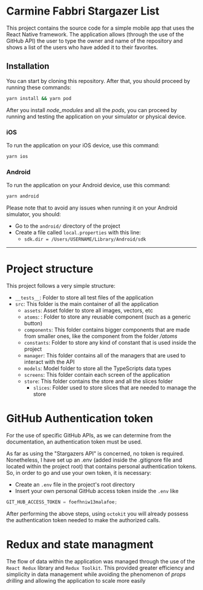 # Carmine Fabbri Stargazer List

This project contains the source code for a simple mobile app that uses the React Native framework.
The application allows (through the use of the GitHub API) the user to type the owner and name of the repository and shows a list of the users who have added it to their favorites.

## Installation

You can start by cloning this repository.
After that, you should proceed by running these commands:

```bash
yarn install && yarn pod
```

After you install _node_modules_ and all the _pods_, you can proceed by running and testing the application on your simulator or physical device.

### iOS

To run the application on your iOS device, use this command:

```bash
yarn ios
```

### Android

To run the application on your Android device, use this command:

```bash
yarn android
```

Please note that to avoid any issues when running it on your Android simulator, you should:

- Go to the `android/` directory of the project
- Create a file called `local.properties` with this line:
  - `sdk.dir = /Users/USERNAME/Library/Android/sdk`

---

# Project structure

This project follows a very simple structure:

- `__tests__`: Folder to store all test files of the application
- `src`: This folder is the main container of all the application
  - `assets`: Asset folder to store all images, vectors, etc
  - `atoms`: : Folder to store any reusable component (such as a generic button)
  - `components`: This folder contains bigger components that are made from smaller ones, like the component from the folder _/atoms_
  - `constants`: Folder to store any kind of constant that is used inside the project
  - `manager`: This folder contains all of the managers that are used to interact with the API
  - `models`: Model folder to store all the TypeScripts data types
  - `screens`: This folder contain each screen of the application
  - `store`: This folder contains the store and all the slices folder
    - `slices`: Folder used to store slices that are needed to manage the store

# GitHub Authentication token

For the use of specific GitHub APIs, as we can determine from the documentation, an authentication token must be used.

As far as using the "Stargazers API" is concerned, no token is required.
Nonetheless, I have set up an .env (added inside the .gitignore file and located within the project root) that contains personal authentication tokens.
So, in order to go and use your own token, it is necessary:

- Create an `.env` file in the project's root directory
- Insert your own personal GitHub access token inside the `.env` like

```javascript
GIT_HUB_ACCESS_TOKEN = foefhniw13malafoe;
```

After performing the above steps, using `octokit` you will already possess the authentication token needed to make the authorized calls.

# Redux and state managment

The flow of data within the application was managed through the use of the `React Redux` library and `Redux Toolkit`.
This provided greater efficiency and simplicity in data management while avoiding the phenomenon of _props drilling_ and allowing the application to scale more easily
